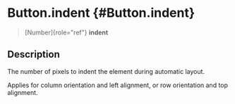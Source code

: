 Button.indent {#Button.indent}
=============

> [Number]{role="ref"} **indent**

Description
-----------

The number of pixels to indent the element during automatic layout.

Applies for column orientation and left alignment, or row orientation
and top alignment.
